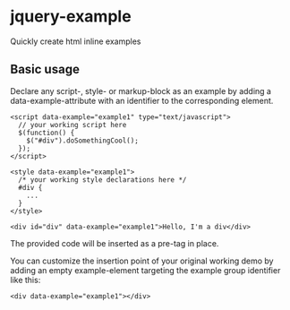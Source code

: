 jquery-example
==============

Quickly create html inline examples


Basic usage
-----------

Declare any script-, style- or markup-block as an example by adding a data-example-attribute with an identifier to the corresponding element.

```
<script data-example="example1" type="text/javascript">
  // your working script here
  $(function() {
    $("#div").doSomethingCool();
  });
</script>
```

```
<style data-example="example1">
  /* your working style declarations here */
  #div {
    ...
  }
</style>
```

```
<div id="div" data-example="example1">Hello, I'm a div</div>
```

The provided code will be inserted as a pre-tag in place.

You can customize the insertion point of your original working demo by adding an empty example-element targeting the example group identifier like this:
```
<div data-example="example1"></div>
```